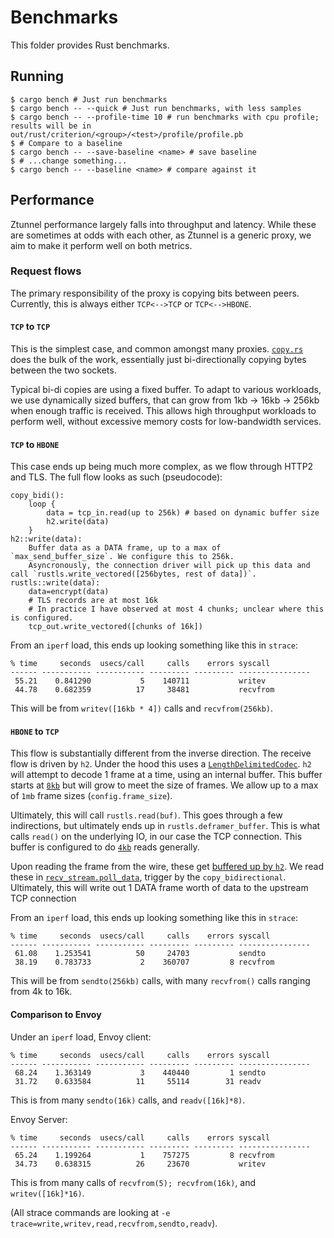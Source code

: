 # Benchmarks

This folder provides Rust benchmarks.

## Running

```shell
$ cargo bench # Just run benchmarks
$ cargo bench -- --quick # Just run benchmarks, with less samples
$ cargo bench -- --profile-time 10 # run benchmarks with cpu profile; results will be in out/rust/criterion/<group>/<test>/profile/profile.pb
$ # Compare to a baseline
$ cargo bench -- --save-baseline <name> # save baseline
$ # ...change something...
$ cargo bench -- --baseline <name> # compare against it
```

## Performance

Ztunnel performance largely falls into throughput and latency.
While these are sometimes at odds with each other, as Ztunnel is a generic proxy, we aim to make it perform well on both metrics.

### Request flows

The primary responsibility of the proxy is copying bits between peers.
Currently, this is always either `TCP<-->TCP` or `TCP<-->HBONE`.

#### `TCP` to `TCP`

This is the simplest case, and common amongst many proxies.
[`copy.rs`](../src/copy.rs) does the bulk of the work, essentially just bi-directionally copying bytes between the two sockets.

Typical bi-di copies are using a fixed buffer.
To adapt to various workloads, we use dynamically sized buffers, that can grow from 1kb -> 16kb -> 256kb when enough traffic is received.
This allows high throughput workloads to perform well, without excessive memory costs for low-bandwidth services.

#### `TCP` to `HBONE`

This case ends up being much more complex, as we flow through HTTP2 and TLS.
The full flow looks as such (pseudocode):

```raw
copy_bidi():
    loop {
        data = tcp_in.read(up to 256k) # based on dynamic buffer size
        h2.write(data)
    }
h2::write(data):
    Buffer data as a DATA frame, up to a max of `max_send_buffer_size`. We configure this to 256k.
    Asyncronously, the connection driver will pick up this data and call `rustls.write_vectored([256bytes, rest of data])`.
rustls::write(data):
    data=encrypt(data)
    # TLS records are at most 16k
    # In practice I have observed at most 4 chunks; unclear where this is configured.
    tcp_out.write_vectored([chunks of 16k])
```

From an `iperf` load, this ends up looking something like this in `strace`:

```raw
% time     seconds  usecs/call     calls    errors syscall
------ ----------- ----------- --------- --------- ----------------
 55.21    0.841290           5    140711           writev
 44.78    0.682359          17     38481           recvfrom
 ```

This will be from `writev([16kb * 4])` calls and `recvfrom(256kb)`.

#### `HBONE` to `TCP`

This flow is substantially different from the inverse direction.
The receive flow is driven by `h2`. Under the hood this uses a [`LengthDelimitedCodec`](https://docs.rs/tokio-util/latest/tokio_util/codec/length_delimited/struct.LengthDelimitedCodec.html).
`h2` will attempt to decode 1 frame at a time, using an internal buffer.
This buffer starts at [`8kb`](https://github.com/tokio-rs/tokio/blob/ed4ddf443d93c3e14ae23699a5a2f81902ad1e66/tokio-util/src/codec/framed_impl.rs#L26) but will grow to meet the size of frames.
We allow up to a max of `1mb` frame sizes (`config.frame_size`).

Ultimately, this will call `rustls.read(buf)`.
This goes through a few indirections, but ultimately ends up in `rustls.deframer_buffer`.
This is what calls `read()` on the underlying IO, in our case the TCP connection.
This buffer is configured to do [`4kb`](https://github.com/rustls/rustls/blob/8a8023addb9ae311f66b16e272e85654c9588eeb/rustls/src/msgs/deframer.rs#L724) reads generally.

Upon reading the frame from the wire, these get [buffered up by `h2`](https://github.com/hyperium/h2/blob/4617f49b266d560a773372a90be283ba8b2400a9/src/proto/streams/stream.rs#L100).
We read these in [`recv_stream.poll_data`](../src/proxy/h2.rs), trigger by the `copy_bidirectional`.
Ultimately, this will write out 1 DATA frame worth of data to the upstream TCP connection

From an `iperf` load, this ends up looking something like this in `strace`:

```raw
% time     seconds  usecs/call     calls    errors syscall
------ ----------- ----------- --------- --------- ----------------
 61.08    1.253541          50     24703           sendto
 38.19    0.783733           2    360707         8 recvfrom
```

This will be from `sendto(256kb)` calls, with many `recvfrom()` calls ranging from 4k to 16k.

#### Comparison to Envoy

Under an `iperf` load, Envoy client:

```raw
% time     seconds  usecs/call     calls    errors syscall
------ ----------- ----------- --------- --------- ----------------
 68.24    1.363149           3    440440         1 sendto
 31.72    0.633584          11     55114        31 readv
```

This is from many `sendto(16k)` calls, and `readv([16k]*8)`.

Envoy Server:

```raw
% time     seconds  usecs/call     calls    errors syscall
------ ----------- ----------- --------- --------- ----------------
 65.24    1.199264           1    757275         8 recvfrom
 34.73    0.638315          26     23670           writev
```

This is from many calls of `recvfrom(5); recvfrom(16k)`, and `writev([16k]*16)`.

(All strace commands are looking at `-e trace=write,writev,read,recvfrom,sendto,readv`).
